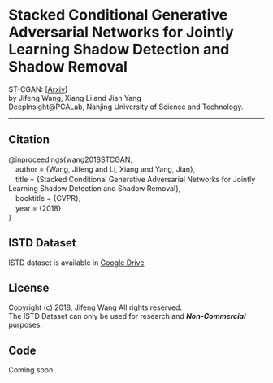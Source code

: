 
Stacked Conditional Generative Adversarial Networks for Jointly Learning Shadow Detection and Shadow Removal
========
ST-CGAN: [[Arxiv](https://arxiv.org/abs/1712.02478)]  
by Jifeng Wang, Xiang Li and Jian Yang  
DeepInsight@PCALab, Nanjing University of Science and Technology.  

****
## Citation
@inproceedings{wang2018STCGAN,  
　author = {Wang, Jifeng and Li, Xiang and Yang, Jian},  
　title = {Stacked Conditional Generative Adversarial Networks for Jointly Learning Shadow Detection and Shadow Removal},  
　booktitle = {CVPR},  
　year = {2018}  
}
## ISTD Dataset
ISTD dataset is available in [Google Drive](https://drive.google.com/file/d/1I0qw-65KBA6np8vIZzO6oeiOvcDBttAY/view)

## License
Copyright (c) 2018, Jifeng Wang All rights reserved.  
The ISTD Dataset can only be used for research and ___Non-Commercial___ purposes.


## Code
Coming soon...
